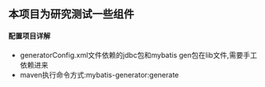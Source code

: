 ## 本项目为研究测试一些组件

#### 配置项目详解
- generatorConfig.xml文件依赖的jdbc包和mybatis gen包在lib文件,需要手工依赖进来
- maven执行命令方式:mybatis-generator:generate